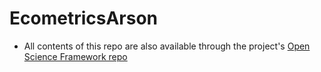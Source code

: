 # EcometricsArson

* All contents of this repo are also available through the project's [Open Science Framework repo](https://osf.io/p4yex/)
